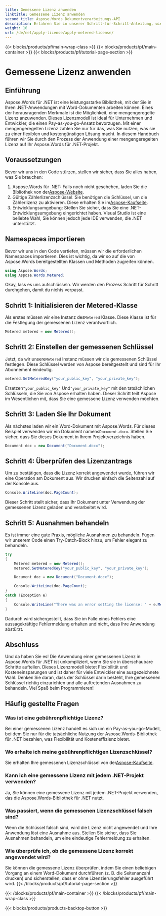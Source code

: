 ```yaml
---
title: Gemessene Lizenz anwenden
linktitle: Gemessene Lizenz anwenden
second_title: Aspose.Words Dokumentverarbeitungs-API
description: Erfahren Sie in unserer Schritt-für-Schritt-Anleitung, wie Sie in Aspose.Words für .NET eine mengengeregelte Lizenz anwenden. Flexible, kostengünstige Lizenzierung leicht gemacht.
weight: 10
url: /de/net/apply-license/apply-metered-license/
---
```


{{< blocks/products/pf/main-wrap-class >}}
{{< blocks/products/pf/main-container >}}
{{< blocks/products/pf/tutorial-page-section >}}

# Gemessene Lizenz anwenden

## Einführung

Aspose.Words für .NET ist eine leistungsstarke Bibliothek, mit der Sie in Ihren .NET-Anwendungen mit Word-Dokumenten arbeiten können. Eines der herausragenden Merkmale ist die Möglichkeit, eine mengengeregelte Lizenz anzuwenden. Dieses Lizenzmodell ist ideal für Unternehmen und Entwickler, die einen Pay-as-you-go-Ansatz bevorzugen. Mit einer mengengeregelten Lizenz zahlen Sie nur für das, was Sie nutzen, was sie zu einer flexiblen und kostengünstigen Lösung macht. In diesem Handbuch führen wir Sie durch den Prozess der Anwendung einer mengengeregelten Lizenz auf Ihr Aspose.Words für .NET-Projekt.

## Voraussetzungen

Bevor wir uns in den Code stürzen, stellen wir sicher, dass Sie alles haben, was Sie brauchen:

1.  Aspose.Words für .NET: Falls noch nicht geschehen, laden Sie die Bibliothek von der[Aspose-Website](https://releases.aspose.com/words/net/).
2.  Gültige Zählerlizenzschlüssel: Sie benötigen die Schlüssel, um die Zählerlizenz zu aktivieren. Diese erhalten Sie im[Aspose-Kaufseite](https://purchase.aspose.com/buy).
3. Entwicklungsumgebung: Stellen Sie sicher, dass Sie eine .NET-Entwicklungsumgebung eingerichtet haben. Visual Studio ist eine beliebte Wahl, Sie können jedoch jede IDE verwenden, die .NET unterstützt.

## Namespaces importieren

Bevor wir uns in den Code vertiefen, müssen wir die erforderlichen Namespaces importieren. Dies ist wichtig, da wir so auf die von Aspose.Words bereitgestellten Klassen und Methoden zugreifen können.

```csharp
using Aspose.Words;
using Aspose.Words.Metered;
```

Okay, lass es uns aufschlüsseln. Wir werden den Prozess Schritt für Schritt durchgehen, damit du nichts verpasst.

## Schritt 1: Initialisieren der Metered-Klasse

 Als erstes müssen wir eine Instanz des`Metered` Klasse. Diese Klasse ist für die Festlegung der gemessenen Lizenz verantwortlich.

```csharp
Metered metered = new Metered();
```

## Schritt 2: Einstellen der gemessenen Schlüssel

 Jetzt, da wir unsere`Metered` Instanz müssen wir die gemessenen Schlüssel festlegen. Diese Schlüssel werden von Aspose bereitgestellt und sind für Ihr Abonnement eindeutig.

```csharp
metered.SetMeteredKey("your_public_key", "your_private_key");
```

 Ersetzen`"your_public_key"` Und`"your_private_key"` mit den tatsächlichen Schlüsseln, die Sie von Aspose erhalten haben. Dieser Schritt teilt Aspose im Wesentlichen mit, dass Sie eine gemessene Lizenz verwenden möchten.

## Schritt 3: Laden Sie Ihr Dokument

 Als nächstes laden wir ein Word-Dokument mit Aspose.Words. Für dieses Beispiel verwenden wir ein Dokument namens`Document.docx`. Stellen Sie sicher, dass Sie dieses Dokument in Ihrem Projektverzeichnis haben.

```csharp
Document doc = new Document("Document.docx");
```

## Schritt 4: Überprüfen des Lizenzantrags

Um zu bestätigen, dass die Lizenz korrekt angewendet wurde, führen wir eine Operation am Dokument aus. Wir drucken einfach die Seitenzahl auf der Konsole aus.

```csharp
Console.WriteLine(doc.PageCount);
```

Dieser Schritt stellt sicher, dass Ihr Dokument unter Verwendung der gemessenen Lizenz geladen und verarbeitet wird.

## Schritt 5: Ausnahmen behandeln

Es ist immer eine gute Praxis, mögliche Ausnahmen zu behandeln. Fügen wir unserem Code einen Try-Catch-Block hinzu, um Fehler elegant zu behandeln.

```csharp
try
{
    Metered metered = new Metered();
    metered.SetMeteredKey("your_public_key", "your_private_key");

    Document doc = new Document("Document.docx");

    Console.WriteLine(doc.PageCount);
}
catch (Exception e)
{
    Console.WriteLine("There was an error setting the license: " + e.Message);
}
```

Dadurch wird sichergestellt, dass Sie im Falle eines Fehlers eine aussagekräftige Fehlermeldung erhalten und nicht, dass Ihre Anwendung abstürzt.

## Abschluss

Und da haben Sie es! Die Anwendung einer gemessenen Lizenz in Aspose.Words für .NET ist unkompliziert, wenn Sie sie in überschaubare Schritte aufteilen. Dieses Lizenzmodell bietet Flexibilität und Kosteneinsparungen und ist daher für viele Entwickler eine ausgezeichnete Wahl. Denken Sie daran, dass der Schlüssel darin besteht, Ihre gemessenen Schlüssel richtig einzurichten und alle auftretenden Ausnahmen zu behandeln. Viel Spaß beim Programmieren!

## Häufig gestellte Fragen

### Was ist eine gebührenpflichtige Lizenz?
Bei einer gemessenen Lizenz handelt es sich um ein Pay-as-you-go-Modell, bei dem Sie nur für die tatsächliche Nutzung der Aspose.Words-Bibliothek für .NET bezahlen, was Flexibilität und Kosteneffizienz bietet.

### Wo erhalte ich meine gebührenpflichtigen Lizenzschlüssel?
 Sie erhalten Ihre gemessenen Lizenzschlüssel von der[Aspose-Kaufseite](https://purchase.aspose.com/buy).

### Kann ich eine gemessene Lizenz mit jedem .NET-Projekt verwenden?
Ja, Sie können eine gemessene Lizenz mit jedem .NET-Projekt verwenden, das die Aspose.Words-Bibliothek für .NET nutzt.

### Was passiert, wenn die gemessenen Lizenzschlüssel falsch sind?
Wenn die Schlüssel falsch sind, wird die Lizenz nicht angewendet und Ihre Anwendung löst eine Ausnahme aus. Stellen Sie sicher, dass Sie Ausnahmen behandeln, um eine eindeutige Fehlermeldung zu erhalten.

### Wie überprüfe ich, ob die gemessene Lizenz korrekt angewendet wird?
Sie können die gemessene Lizenz überprüfen, indem Sie einen beliebigen Vorgang an einem Word-Dokument durchführen (z. B. die Seitenanzahl drucken) und sicherstellen, dass er ohne Lizenzierungsfehler ausgeführt wird.
{{< /blocks/products/pf/tutorial-page-section >}}

{{< /blocks/products/pf/main-container >}}
{{< /blocks/products/pf/main-wrap-class >}}

{{< blocks/products/products-backtop-button >}}

